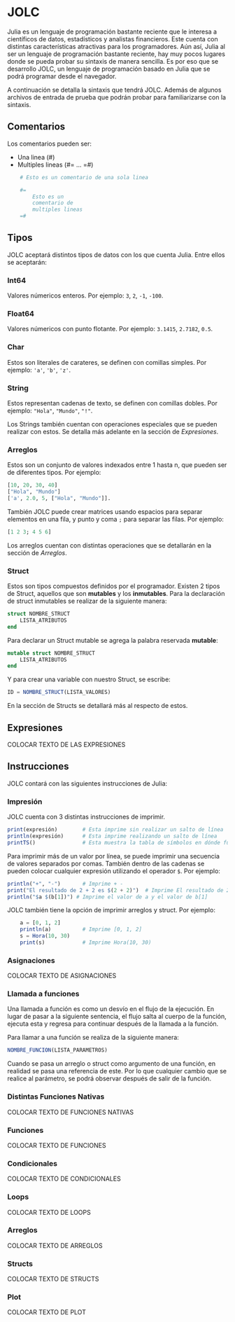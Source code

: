 # JOLC

Julia es un lenguaje de programación bastante reciente que le interesa a científicos de datos, estadísticos y analistas financieros. Este cuenta con distintas características atractivas para los programadores. Aún así, Julia al ser un lenguaje de programación bastante reciente, hay muy pocos lugares donde se pueda probar su sintaxis de manera sencilla. Es por eso que se desarrollo JOLC, un lenguaje de programación basado en Julia que se podrá programar desde el navegador.

A continuación se detalla la sintaxis que tendrá JOLC. Además de algunos archivos de entrada de prueba que podrán probar para familiarizarse con la sintaxis.

## Comentarios

Los comentarios pueden ser:

- Una linea (#)
- Multiples lineas (#= ... =#)

```julia
    # Esto es un comentario de una sola linea

    #=
        Esto es un
        comentario de
        multiples lineas
    =#
```

## Tipos

JOLC aceptará distintos tipos de datos con los que cuenta Julia. Entre ellos se aceptarán:

### **Int64**

Valores númericos enteros. Por ejemplo: `3`, `2`, `-1`, `-100`.

### **Float64**

Valores númericos con punto flotante. Por ejemplo: `3.1415`, `2.7182`, `0.5`.

### **Char**

Estos son literales de carateres, se definen con comillas simples. Por ejemplo: `'a'`, `'b'`, `'z'`.

### **String**

Estos representan cadenas de texto, se definen con comillas dobles. Por ejemplo: `"Hola"`, `"Mundo"`, `"!"`.

Los Strings también cuentan con operaciones especiales que se pueden realizar con estos. Se detalla más adelante en la sección de _Expresiones_.

### **Arreglos**

Estos son un conjunto de valores indexados entre 1 hasta n, que pueden ser de diferentes tipos. Por ejemplo:

```julia
[10, 20, 30, 40]
["Hola", "Mundo"]
['a', 2.0, 5, ["Hola", "Mundo"]].
```

También JOLC puede crear matrices usando espacios para separar elementos en una fila, y punto y coma `;` para separar las filas. Por ejemplo:

```julia
[1 2 3; 4 5 6]
```

Los arreglos cuentan con distintas operaciones que se detallarán en la sección de _Arreglos_.

### **Struct**

Estos son tipos compuestos definidos por el programador. Existen 2 tipos de Struct, aquellos que son **mutables** y los **inmutables**. Para la declaración de struct inmutables se realizar de la siguiente manera:

```julia
struct NOMBRE_STRUCT
    LISTA_ATRIBUTOS
end
```

Para declarar un Struct mutable se agrega la palabra reservada __mutable__:

```julia
mutable struct NOMBRE_STRUCT
    LISTA_ATRIBUTOS
end
```

Y para crear una variable con nuestro Struct, se escribe:

```julia
ID = NOMBRE_STRUCT(LISTA_VALORES)
```

En la sección de Structs se detallará más al respecto de estos.

## Expresiones

COLOCAR TEXTO DE LAS EXPRESIONES

## Instrucciones

JOLC contará con las siguientes instrucciones de Julia:

### Impresión

JOLC cuenta con 3 distintas instrucciones de imprimir.

```julia
print(expresión)        # Esta imprime sin realizar un salto de línea
println(expresión)      # Esta imprime realizando un salto de línea
printTS()               # Esta muestra la tabla de símbolos en dónde fue llamada
```

Para imprimir más de un valor por línea, se puede imprimir una secuencia de valores separados por comas. También dentro de las cadenas se pueden colocar cualquier expresión utilizando el operador `$`. Por ejemplo:

```julia
println("+", "-")       # Imprime + -
print("El resultado de 2 + 2 es $(2 + 2)")  # Imprime El resultado de 2 + 2 es 4
println("$a $(b[1])") # Imprime el valor de a y el valor de b[1]
```

JOLC también tiene la opción de imprimir arreglos y struct. Por ejemplo:

```julia
    a = [0, 1, 2]
    println(a)          # Imprime [0, 1, 2]
    s = Hora(10, 30)
    print(s)            # Imprime Hora(10, 30)
```

### Asignaciones

COLOCAR TEXTO DE ASIGNACIONES

### Llamada a funciones

Una llamada a función es como un desvío en el flujo de la ejecución. En lugar de pasar a la siguiente sentencia, el flujo salta al cuerpo de la función, ejecuta esta y regresa para continuar después de la llamada a la función.

Para llamar a una función se realiza de la siguiente manera:

```julia
NOMBRE_FUNCION(LISTA_PARAMETROS)
```

Cuando se pasa un arreglo o struct como argumento de una función, en realidad se pasa una referencia de este. Por lo que cualquier cambio que se realice al parámetro, se podrá observar después de salir de la función.

### Distintas Funciones Nativas

COLOCAR TEXTO DE FUNCIONES NATIVAS

### Funciones

COLOCAR TEXTO DE FUNCIONES

### Condicionales

COLOCAR TEXTO DE CONDICIONALES

### Loops

COLOCAR TEXTO DE LOOPS

### Arreglos

COLOCAR TEXTO DE ARREGLOS

### Structs

COLOCAR TEXTO DE STRUCTS

### Plot

COLOCAR TEXTO DE PLOT
